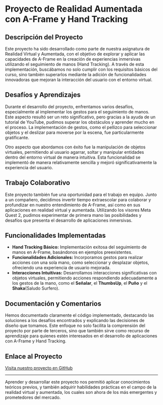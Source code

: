 # Proyecto de Realidad Aumentada con A-Frame y Hand Tracking

## Descripción del Proyecto

Este proyecto ha sido desarrollado como parte de nuestra asignatura de Realidad Virtual y Aumentada, con el objetivo de explorar y aplicar las capacidades de A-Frame en la creación de experiencias inmersivas utilizando el seguimiento de manos (Hand Tracking). A través de esta implementación, buscábamos no solo cumplir con los requisitos básicos del curso, sino también superarlos mediante la adición de funcionalidades innovadoras que mejoran la interacción del usuario con el entorno virtual.

## Desafíos y Aprendizajes

Durante el desarrollo del proyecto, enfrentamos varios desafíos, especialmente al implementar los gestos para el seguimiento de manos. Este aspecto resultó ser un reto significativo, pero gracias a la ayuda de un tutorial de YouTube, pudimos superar los obstáculos y aprender mucho en el proceso. La implementación de gestos, como el pellizco para seleccionar objetos y el deslizar para moverse por la escena, fue particularmente gratificante.

Otro aspecto que abordamos con éxito fue la manipulación de objetos virtuales, permitiendo al usuario agarrar, soltar y manipular entidades dentro del entorno virtual de manera intuitiva. Esta funcionalidad se implementó de manera relativamente sencilla y mejoró significativamente la experiencia del usuario.

## Trabajo Colaborativo

Este proyecto también fue una oportunidad para el trabajo en equipo. Junto a un compañero, decidimos invertir tiempo extraescolar para colaborar y profundizar en nuestro entendimiento de A-Frame, así como en sus aplicaciones en realidad virtual y aumentada. Utilizando los visores Meta Quest 2, pudimos experimentar de primera mano las posibilidades y desafíos que presenta el desarrollo de aplicaciones inmersivas.

## Funcionalidades Implementadas

- **Hand Tracking Básico:** Implementación exitosa del seguimiento de manos en A-Frame, basándonos en ejemplos preexistentes.
- **Funcionalidades Adicionales:** Incorporamos gestos para realizar acciones con una sola mano, como seleccionar y desplazar objetos, ofreciendo una experiencia de usuario mejorada.
- **Interacciones Intuitivas:** Desarrollamos interacciones significativas con objetos virtuales, permitiendo acciones respondiendo adecuadamente a los gestos de la mano, como el **Señalar**, el **ThumbsUp**, el **Puño** y el **Shaka**(Saludo Surfero).

## Documentación y Comentarios

Hemos documentado claramente el código implementado, destacando las soluciones a los desafíos encontrados y explicando las decisiones de diseño que tomamos. Este enfoque no solo facilita la comprensión del proyecto por parte de terceros, sino que también sirve como recurso de aprendizaje para quienes estén interesados en el desarrollo de aplicaciones con A-Frame y Hand Tracking.

## Enlace al Proyecto

[Visita nuestro proyecto en GitHub](https://github.com/leogo22mz/AframeAttempt)

---

Aprender y desarrollar este proyecto nos permitió aplicar conocimientos teóricos previos, y también adquirir habilidades prácticas en el campo de la realidad virtual y aumentada, los cuales son ahora de los más emergentes y prometedores del mercado.
